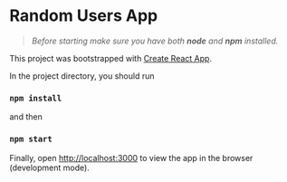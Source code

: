 # Random Users App

> _Before starting make sure you have both **node** and **npm** installed._

This project was bootstrapped with [Create React App](https://github.com/facebook/create-react-app).

In the project directory, you should run

### `npm install`

and then

### `npm start`

Finally, open [http://localhost:3000](http://localhost:3000) to view the app in the browser (development mode).
